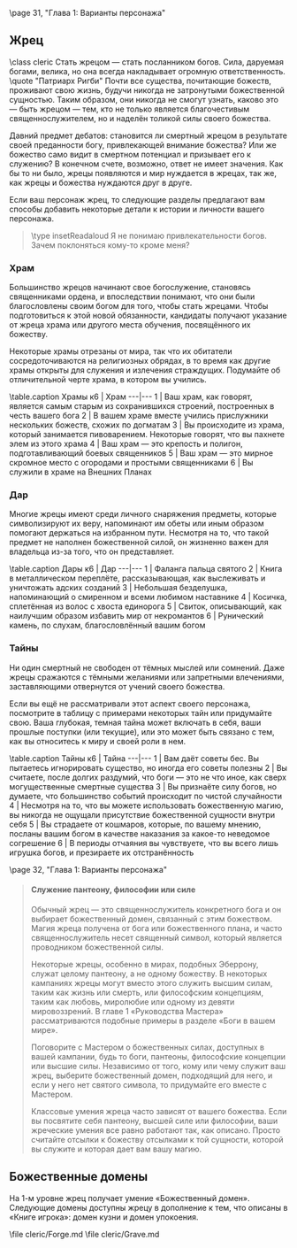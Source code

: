 \page 31, "Глава 1: Варианты персонажа"
## Жрец
\class cleric
Стать жрецом — стать посланником богов. Сила, даруемая богами, велика, но она всегда накладывает огромную ответственность.
\quote "Патриарх Ригби"
Почти все существа, почитающие божеств, проживают свою жизнь, будучи никогда не затронутыми божественной сущностью. Таким образом, они никогда не смогут узнать, каково это — быть жрецом — тем, кто не только является благочестивым священнослужителем, но и наделён толикой силы своего божества.

Давний предмет дебатов: становится ли смертный жрецом в результате своей преданности богу, привлекающей внимание божества? Или же божество само видит в смертном потенциал и призывает его к служению? В конечном счете, возможно, ответ не имеет значения. Как бы то ни было, жрецы появляются и мир нуждается в жрецах, так же, как жрецы и божества нуждаются друг в друге.

Если ваш персонаж жрец, то следующие разделы предлагают вам способы добавить некоторые детали к истории и личности вашего персонажа.

> \type insetReadaloud
> Я не понимаю привлекательности богов. Зачем поклоняться кому-то кроме меня?

### Храм
Большинство жрецов начинают свое богослужение, становясь священниками ордена, и впоследствии понимают, что они были благословлены своим богом для того, чтобы стать жрецами. Чтобы подготовиться к этой новой обязанности, кандидаты получают указание от жреца храма или другого места обучения, посвящённого их божеству.

Некоторые храмы отрезаны от мира, так что их обитатели сосредоточиваются на религиозных обрядах, в то время как другие храмы открыты для служения и излечения страждущих. Подумайте об отличительной черте храма, в котором вы учились.

\table.caption Храмы
к6 | Храм
---|---
1 | Ваш храм, как говорят, является самым старым из сохранившихся строений, построенных в честь вашего бога
2 | В вашем храме вместе учились прислужники нескольких божеств, схожих по догматам
3 | Вы происходите из храма, который занимается пивоварением. Некоторые говорят, что вы пахнете элем из этого храма
4 | Ваш храм — это крепость и полигон, подготавливающий боевых священников
5 | Ваш храм — это мирное скромное место с огородами и простыми священниками
6 | Вы служили в храме на Внешних Планах

### Дар
Многие жрецы имеют среди личного снаряжения предметы, которые символизируют их веру, напоминают им обеты или иным образом помогают держаться на избранном пути. Несмотря на то, что такой предмет не наполнен божественной силой, он жизненно важен для владельца из-за того, что он представляет.

\table.caption Дары
к6 | Дар
---|---
1 | Фаланга пальца святого
2 | Книга в металлическом переплёте, рассказывающая, как выслеживать и уничтожать адских созданий
3 | Небольшая безделушка, напоминающий о смиренном и всеми любимом наставнике
4 | Косичка, сплетённая из волос с хвоста единорога
5 | Свиток, описывающий, как наилучшим образом избавить мир от некромантов
6 | Рунический камень, по слухам, благословлённый вашим богом

### Тайны
Ни один смертный не свободен от тёмных мыслей или сомнений. Даже жрецы сражаются с тёмными желаниями или запретными влечениями, заставляющими отвернутся от учений своего божества.

Если вы ещё не рассматривали этот аспект своего персонажа, посмотрите в таблицу с примерами некоторых тайн или придумайте свою. Ваша глубокая, темная тайна может включать в себя, ваши прошлые поступки (или текущие), или это может быть связано с тем, как вы относитесь к миру и своей роли в нем.

\table.caption Тайны
к6 | Тайна
---|---
1 | Вам даёт советы бес. Вы пытаетесь игнорировать существо, но иногда его советы полезны
2 | Вы считаете, после долгих раздумий, что боги — это не что иное, как сверх могущественные смертные существа
3 | Вы признаёте силу богов, но думаете, что большинство событий происходит по чистой случайности
4 | Несмотря на то, что вы можете использовать божественную магию, вы никогда не ощущали присутствие божественной сущности внутри себя
5 | Вы страдаете от кошмаров, которые, по вашему мнению, посланы вашим богом в качестве наказания за какое-то неведомое согрешение
6 | В периоды отчаяния вы чувствуете, что вы всего лишь игрушка богов, и презираете их отстранённость

\page 32, "Глава 1: Варианты персонажа"
> #### Служение пантеону, философии или силе
> Обычный жрец — это священнослужитель конкретного бога и он выбирает божественный домен, связанный с этим божеством. Магия жреца получена от бога или божественного плана, и часто священнослужитель несет священный символ, который является проводником божественной силы.
>
> Некоторые жрецы, особенно в мирах, подобных Эберрону, служат целому пантеону, а не одному божеству. В некоторых кампаниях жрецы могут вместо этого служить высшим силам, таким как жизнь или смерть, или философским концепциям, таким как любовь, миролюбие или одному из девяти мировоззрений. В главе 1 «Руководства Мастера» рассматриваются подобные примеры в разделе «Боги в вашем мире».
>
> Поговорите с Мастером о божественных силах, доступных в вашей кампании, будь то боги, пантеоны, философские концепции или высшие силы. Независимо от того, кому или чему служит ваш жрец, выберите божественный домен, подходящий для него, и если у него нет святого символа, то придумайте его вместе с Мастером.
>
> Классовые умения жреца часто зависят от вашего божества. Если вы посвятите себя пантеону, высшей силе или философии, ваши жреческие умения все равно работают так, как описано. Просто считайте отсылки к божеству отсылками к той сущности, которой вы служите и которая дает вам вашу магию.

## Божественные домены
На 1-м уровне жрец получает умение «Божественный домен». Следующие домены доступны жрецу в дополнение к тем, что описаны в «Книге игрока»: домен кузни и домен упокоения.

\file cleric/Forge.md
\file cleric/Grave.md

